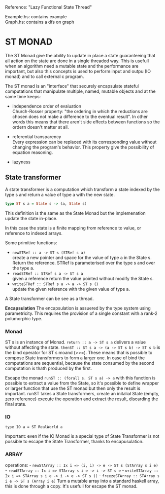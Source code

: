 Reference: "Lazy Functional State Thread"

Example.hs: contains example \
Graph.hs: contains a dfs on graph

# ST MONAD

The ST Monad give the ability to update in place a state guaranteeing that all action on the state are done in a single threaded way.
This is usefull when an algorithm need a mutable state and the performance are important, but also this concepts is used to perform input and outpu (IO monad) and to call external c program.

The ST monad is an "interface" that securely encapsulate stateful computations that manipulate multiple, named, mutable objects and at the same time keeps:

- independence order of evaluation \
        Church-Rosser property: "the ordering in which the reductions are chosen does not make a difference to the eventual result". In other words this means that there aren't side effects between functions so the ordern doesn't matter at all.
- referential transparency \
        Every expression can be replaced with its corresponding value without changing the program's behavior. This property give the possibility of equation reasoning.

- lazyness
  
## State transformer
A state transformer is a computation which transform a state indexed by the type s and return a value of type a with the new state.
``` haskell
type ST s a = State s -> (a, State s)
```
This definition is the same as the State Monad but the implemenation update the state in-place.

In this case the state is a finite mapping from reference to value, or reference to indexed arrays.

Some primitive functions:
- `newSTRef :: a -> ST s (STRef s a)` \
    create a new pointer and space for the value of type a in the State s. Return the reference. STRef is parameterised over the type s and over the type a.
- `readSTRef :: STRef s a -> ST s a` \
    given a reference return the value pointed without modify the State s.
- `writeSTRef :: STRef s a -> a -> ST s ()` \
    update the given reference with the given value of type a.

A State transformer can be see as a thread.

**Encapsulation**
The encapsulation is assuered by the type system using parametricity. This requires the provision of a single constant with a rank-2 polumorphic type. 

### Monad
ST s is an instance of Monad.
`return :: a -> ST s a` delivers a value without affecting the state.
`thenST :: ST s a -> (a -> ST s b) -> ST s b` is the bind operator for ST s moand (>>=).
These means that is possible to compose State transformers to form a larger one. In case of bind the computations are sequential, because the state consumed by the second computation is thath produced by the first.

Escape the monad
`runST :: (forall s. ST s a) -> a` with this function is possible to extract a value from the State, so it's possible to define wrapper or larger function that use the ST monad but then only the result is important. runST takes a State transformers, create an initalial State (empty, zero reference) execute the operation and extract the result, discarding the final state.

### IO
`type IO a = ST RealWorld a`

Important: even if the IO Monad is a special type of State Transformer is not possible to escape the State Transformer, thanks to encapusulation. 
### ARRAY
operations:
    - `newSTArray :: Ix i => (i, i) -> e -> ST s (STArray s i e)` 
    - `readSTArray :: Ix i => STArray s i e -> i -> ST s e`
    - `writeSTArray :: Ix i => STArray s i e -> i -> e -> ST s ()`
    - `freezeSTArray :: STArray s i e -> ST s (Array i e)` 
        Turn a mutable array into a standard haskell array, this is done through a copy. It's usefull for escape the ST monad.
